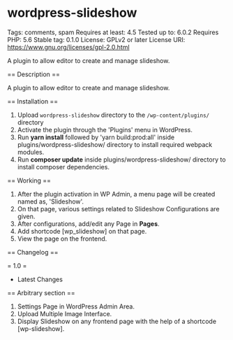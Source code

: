 # wordpress-slideshow

Tags: comments, spam
Requires at least: 4.5
Tested up to: 6.0.2
Requires PHP: 5.6
Stable tag: 0.1.0
License: GPLv2 or later
License URI: https://www.gnu.org/licenses/gpl-2.0.html

A plugin to allow editor to create and manage slideshow.

== Description ==

A plugin to allow editor to create and manage slideshow.

== Installation ==

1. Upload `wordpress-slideshow` directory to the `/wp-content/plugins/` directory
2. Activate the plugin through the 'Plugins' menu in WordPress.
3. Run **yarn install** followed by 'yarn build:prod:all' inside plugins/wordpress-slideshow/ directory to install required webpack modules.
4. Run **composer update** inside plugins/wordpress-slideshow/ directory to install composer dependencies.

== Working ==

1. After the plugin activation in WP Admin, a menu page will be created named as, 'Slideshow'.
2. On that page, various settings related to Slideshow Configurations are given.
3. After configurations, add/edit any Page in **Pages**.
4. Add shortcode [wp_slideshow] on that page.
5. View the page on the frontend.

== Changelog ==

= 1.0 =
* Latest Changes

== Arbitrary section ==

1. Settings Page in WordPress Admin Area.
2. Upload Multiple Image Interface.
3. Display Slideshow on any frontend page with the help of a shortcode [wp-slideshow].
